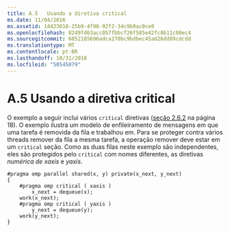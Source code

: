 ```yaml
---
title: A.5   Usando a diretiva critical
ms.date: 11/04/2016
ms.assetid: 14423018-25b9-4f98-92f2-34c9b0ac0ce0
ms.openlocfilehash: 82497d63acc057fbbcf26f585e42fc8611c08ec4
ms.sourcegitcommit: 6052185696adca270bc9bdbec45a626dd89cdcdd
ms.translationtype: MT
ms.contentlocale: pt-BR
ms.lasthandoff: 10/31/2018
ms.locfileid: "50545079"
---
```

# <a name="a5---using-the-critical-directive"></a>A.5   Usando a diretiva critical

O exemplo a seguir inclui vários `critical` diretivas ([seção 2.6.2](../../parallel/openmp/2-6-2-critical-construct.md) na página 18). O exemplo ilustra um modelo de enfileiramento de mensagens em que uma tarefa é removida da fila e trabalhou em. Para se proteger contra vários threads remover da fila a mesma tarefa, a operação remover deve estar em um `critical` seção. Como as duas filas neste exemplo são independentes, eles são protegidos pelo `critical` com nomes diferentes, as diretivas *numérica de xaxis* e *yaxis*.

```
#pragma omp parallel shared(x, y) private(x_next, y_next)
{
    #pragma omp critical ( xaxis )
        x_next = dequeue(x);
    work(x_next);
    #pragma omp critical ( yaxis )
        y_next = dequeue(y);
    work(y_next);
}
```